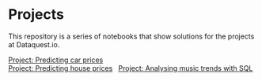 # Projects
This repository is a series of notebooks that show solutions for the projects at Dataquest.io.

[Project: Predicting car prices](projects/Car_prices.ipynb)  
[Project: Predicting house prices](projects/House_prices.ipynb)   
[Project: Analysing music trends with SQL](projects/Basics.ipynb) 


